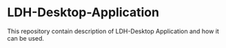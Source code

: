 # LDH-Desktop-Application
This repository contain description of LDH-Desktop Application and how it can be used.
